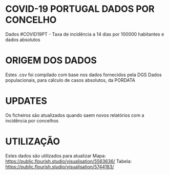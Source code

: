 # COVID-19 PORTUGAL DADOS POR CONCELHO
Dados #COVID19PT - Taxa de incidência a 14 dias por 100000 habitantes e dados absolutos
# ORIGEM DOS DADOS
Estes .csv foi compilado com base nos dados fornecidos pela DGS
Dados populacionais, para cálculo de casos absolutos, da PORDATA
# UPDATES
Os ficheiros são atualizados quando saem novos relatórios com a incidência por concelhos

# UTILIZAÇÃO

Estes dados são utilizados para atualizar 
Mapa: https://public.flourish.studio/visualisation/5563636/
Tabela: https://public.flourish.studio/visualisation/5744183/
